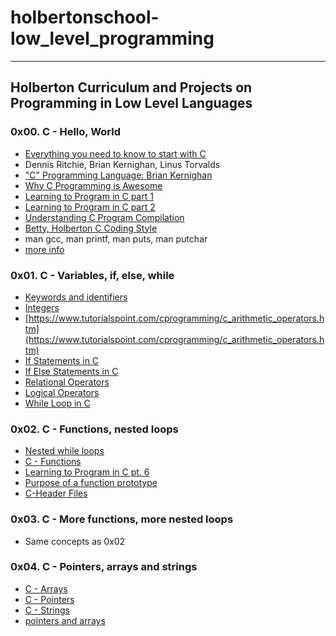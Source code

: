 # holbertonschool-low_level_programming
---
## Holberton Curriculum and Projects on Programming in Low Level Languages

### 0x00. C - Hello, World
* [Everything you need to know to start with C](https://docs.google.com/presentation/d/1ghto-TsXqgPRuEVmiCp7GvGttobdTLF4Yq8IRXwzvHY/edit#slide=id.p)
* Dennis Ritchie, Brian Kernighan, Linus Torvalds
* ["C" Programming Language: Brian Kernighan](https://www.youtube.com/watch?v=de2Hsvxaf8M)
* [Why C Programming is Awesome](https://www.youtube.com/watch?v=smGalmxPVYc)
* [Learning to Program in C part 1](https://www.youtube.com/watch?v=rk2fK2IIiiQ)
* [Learning to Program in C part 2](https://www.youtube.com/watch?v=FwpP_MsZWnU)
* [Understanding C Program Compilation](https://www.youtube.com/watch?v=VDslRumKvRA)
* [Betty, Holberton C Coding Style](https://github.com/holbertonschool/Betty/wiki)
* man gcc, man printf, man puts, man putchar
* [more info](https://twitter.com/unix_byte/status/1024147947393495040?s=21)

### 0x01. C - Variables, if, else, while
* [Keywords and identifiers](http://publications.gbdirect.co.uk/c_book/chapter2/keywords_and_identifiers.html)
* [Integers](http://publications.gbdirect.co.uk/c_book/chapter2/integral_types.html)
* [https://www.tutorialspoint.com/cprogramming/c_arithmetic_operators.htm](https://www.tutorialspoint.com/cprogramming/c_arithmetic_operators.htm)
* [If Statements in C](https://www.cprogramming.com/tutorial/c/lesson2.html)
* [If Else Statements in C](https://www.tutorialspoint.com/cprogramming/if_else_statement_in_c.htm)
* [Relational Operators](https://www.tutorialspoint.com/cprogramming/c_relational_operators.htm)
* [Logical Operators](https://fresh2refresh.com/c-programming/c-operators-expressions/c-logical-operators/)
* [While Loop in C](https://www.youtube.com/watch?v=Ju1LYO9pkaI)

### 0x02. C - Functions, nested loops
* [Nested while loops](https://www.youtube.com/watch?v=Z3iGeQ1gIss)
* [C - Functions](http://www.tutorialspoint.com/cprogramming/c_functions.htm)
* [Learning to Program in C pt. 6](https://www.youtube.com/watch?v=qMlnFwYdqIw)
* [Purpose of a function prototype](https://www.youtube.com/watch?v=qMlnFwYdqIw)
* [C-Header Files](https://www.tutorialspoint.com/cprogramming/c_header_files.htm)

### 0x03. C - More functions, more nested loops
* Same concepts as 0x02

### 0x04. C - Pointers, arrays and strings
* [C - Arrays](https://intranet.hbtn.io/rltoken/JDzn5TfvFN41WKKvjOfvTg)
* [C - Pointers](https://intranet.hbtn.io/rltoken/9CA1cUi3AxHOszdncsKC7g)
* [C - Strings](https://intranet.hbtn.io/rltoken/VBdJIrssmpg5YLOfoGTVnA)
* [pointers and arrays](https://intranet.hbtn.io/rltoken/kVltceqRAnz_WjS9zwYxqw)

